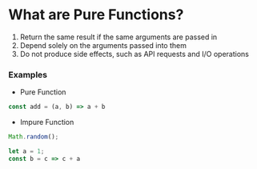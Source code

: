 # What are Pure Functions?

1. Return the same result if the same arguments are passed in
2. Depend solely on the arguments passed into them
3. Do not produce side effects, such as API requests and I/O operations

### Examples

- Pure Function
```javascript
const add = (a, b) => a + b
```

- Impure Function
```javascript
Math.random();

```
```javascript
let a = 1;
const b = c => c + a
```